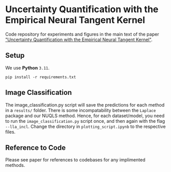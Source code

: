 # Uncertainty Quantification with the Empirical Neural Tangent Kernel
Code repository for experiments and figures in the main text of the paper ["Uncertainty Quantification with the Empirical Neural Tangent Kernel"](https://arxiv.org/pdf/2502.02870).

## Setup
We use **Python** `3.11`.
```
pip install -r requirements.txt
```

## Image Classification
The image_classification.py script will save the predictions for each method in a `results/` folder. There is some incompatability between the `Laplace` package and our NUQLS method. Hence, for each dataset/model, 
you need to run the `image_classification.py` script once, and then again with the flag `--lla_incl`. Change the directory in `plotting_script.ipynb` to the respective files.

## Reference to Code
Please see paper for references to codebases for any implimented methods. 

